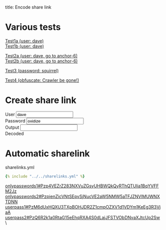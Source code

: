 title: Encode share link

# Various tests

[Test1a (user: dave)](userpass1.md#P2RhdmU6b3hpZGl6ZQ)\
[Test1b (user: dave)](userpass1.md?dave:oxidize)

[Test2a (user: dave, go to anchor-6)](anchor.md#P2RhdmU6b3hpZGl6ZQ#anchor-6)\
[Test2b (user: dave, go to anchor-6)](anchor.md#?dave:oxidize#anchor-6)

[Test3 (password: squirrel)](onlypasswords2.md#PzpzcXVpcnJlbA)

[Test4 (obfuscate: Crawler be gone!)](obfuscate.md#PzpDcmF3bGVyJTIwYmUlMjBnb25lIQ)

# Create share link

<div class="w3-row-padding" style="padding-left: 0px;">
  <div class="w3-third">
    <label for="share-user">User</label>
    <input class="w3-input w3-border w3-hover-theme w3-theme-l1" name="share-user" id="share-user" type="text" value="dave" onchange="genB64Url();">
  </div>
  <div class="w3-third">
    <label for="share-pass">Password</label>
    <input class="w3-input w3-border w3-hover-theme w3-theme-l1" name="share-pass" id="share-pass" type="text" value="oxidize" onchange="genB64Url();">
  </div>
</div>

<div class="w3-row-padding w3-margin-top" style="padding-left: 0px;">
  <div class="w3-twothird">
    <label for="share-output">Output</label>
    <input class="w3-input w3-border w3-hover-theme w3-theme-l1" name="share-output" id="share-output" type="text" onchange="decB64Url();">
    <div id="output-length"></div>
  </div>
</div>

<div class="w3-row-padding w3-margin-top" style="padding-left: 0px;">
  <div class="w3-twothird">
    <label for="share-decode">Decoded</label>
    <code name="share-decode" id="share-decode" type="text"></code>
    <div id="decode-length"></div>
  </div>
</div>

<script>
var share_user = document.getElementById('share-user');
var share_pass = document.getElementById('share-pass');
var share_output = document.getElementById('share-output');
var share_decode = document.getElementById('share-decode');
var output_length = document.getElementById('output-length');
var decode_length = document.getElementById('decode-length');


function base64url_decode(input) {
    try {
        return atob(input.replace(/-/g, '+').replace(/_/g, '/'))
    }
    catch (err) {
        return "";
    }
}
function base64url_encode(input) {
    try {
        return btoa(input).replace(/\+/g, '-').replace(/\//g, '_').replace(/=+$/, '');
    }
    catch (err) {
        return "";
    }
}


function genB64Url() {
    const str = "?" + share_user.value + ":" + share_pass.value;
    let encstr = base64url_encode(str);
    share_output.value = '#' + encstr;
    decB64Url()
}

function decB64Url() {
    let encstr = share_output.value.substr(1);
    output_length.innerHTML = "Length: " + encstr.length;
    let decstr = base64url_decode(encstr)
    share_decode.textContent = decstr;
    decode_length.innerHTML = "Length: " + decstr.length;
}
genB64Url();

</script>

# Automatic sharelink

sharelinks.yml
```yaml
{% include "../../sharelinks.yml" %}
```
[onlypasswords1#Pzp4VEZrZ283NXVuZGsyUHBWQkQyRThQTUlia1BqYVFFM2Jz](onlypasswords1.md#Pzp4VEZrZ283NXVuZGsyUHBWQkQyRThQTUlia1BqYVFFM2Jz)\
[onlypasswords2#PzpienZicVNtSEpvSjNucVE2aW5NMW5aTFJZNVlMUWNXTDNN](onlypasswords2.md#PzpienZicVNtSEpvSjNucVE2aW5NMW5aTFJZNVlMUWNXTDNN)\
[userpass1#PzM6dUxHQXU3TXpBOHJDR2Z1cmpOZXV1d1VDYm1KeEg3R3VjaA](userpass1.md#PzM6dUxHQXU3TXpBOHJDR2Z1cmpOZXV1d1VDYm1KeEg3R3VjaA)\
[userpass2#PzQ6R2k1a0RtaG15eEhqRXA4S0dLajJFSTVObDNvaXJtcUp2Sw](userpass2.md#PzQ6R2k1a0RtaG15eEhqRXA4S0dLajJFSTVObDNvaXJtcUp2Sw)\
